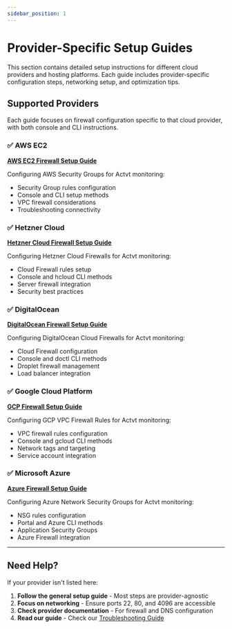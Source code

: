 ```yaml
---
sidebar_position: 1
---
```


# Provider-Specific Setup Guides

This section contains detailed setup instructions for different cloud providers and hosting platforms. Each guide includes provider-specific configuration steps, networking setup, and optimization tips.

## Supported Providers

Each guide focuses on firewall configuration specific to that cloud provider, with both console and CLI instructions.

### ✅ AWS EC2
**[AWS EC2 Firewall Setup Guide](aws-ec2.md)**

Configuring AWS Security Groups for Actvt monitoring:
- Security Group rules configuration
- Console and CLI setup methods
- VPC firewall considerations
- Troubleshooting connectivity

### ✅ Hetzner Cloud
**[Hetzner Cloud Firewall Setup Guide](hetzner-cloud.md)**

Configuring Hetzner Cloud Firewalls for Actvt monitoring:
- Cloud Firewall rules setup
- Console and hcloud CLI methods
- Server firewall integration
- Security best practices

### ✅ DigitalOcean
**[DigitalOcean Firewall Setup Guide](digitalocean.md)**

Configuring DigitalOcean Cloud Firewalls for Actvt monitoring:
- Cloud Firewall configuration
- Console and doctl CLI methods
- Droplet firewall management
- Load balancer integration

### ✅ Google Cloud Platform
**[GCP Firewall Setup Guide](gcp.md)**

Configuring GCP VPC Firewall Rules for Actvt monitoring:
- VPC firewall rules configuration
- Console and gcloud CLI methods
- Network tags and targeting
- Service account integration

### ✅ Microsoft Azure
**[Azure Firewall Setup Guide](azure.md)**

Configuring Azure Network Security Groups for Actvt monitoring:
- NSG rules configuration
- Portal and Azure CLI methods
- Application Security Groups
- Azure Firewall integration

---

## Need Help?

If your provider isn't listed here:

1. **Follow the general setup guide** - Most steps are provider-agnostic
2. **Focus on networking** - Ensure ports 22, 80, and 4096 are accessible
3. **Check provider documentation** - For firewall and DNS configuration
4. **Read our guide** - Check our [Troubleshooting Guide](../troubleshooting.md)
